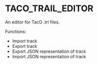 # TACO_TRAIL_EDITOR

An editor for TacO .trl files.

Functions:
 - Import track
 - Export track
 - Export JSON representation of track
 - Import JSON representation of track
